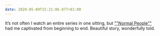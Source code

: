 ```yaml
---
date: 2020-05-09T15:21:06.877+01:00
---
```


It’s not often I watch an entire series in one sitting, but [""Normal People""](https://www.bbc.co.uk/programmes/p089g8rs) had me captivated from beginning to end. Beautiful story, wonderfully told.
